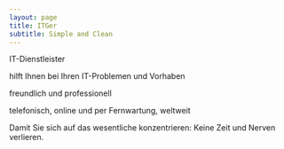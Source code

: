 ```yaml
---
layout: page
title: ITGer
subtitle: Simple and Clean
---
```



IT-Dienstleister

hilft Ihnen bei Ihren IT-Problemen und Vorhaben

freundlich und professionell

telefonisch, online und per Fernwartung, weltweit

Damit Sie sich auf das wesentliche konzentrieren: Keine Zeit und Nerven verlieren.

